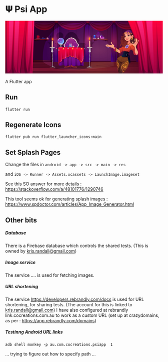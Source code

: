 # 𝚿 Psi App

![](./assets/630.jpg)



A Flutter app

## Run

```
flutter run
```

## Regenerate Icons

```
flutter pub run flutter_launcher_icons:main
```

## Set Splash Pages 


Change the files in `android -> app -> src -> main -> res`

and `iOS -> Runner -> Assets.xcassets -> LaunchImage.imageset`

See this SO answer for more details : https://stackoverflow.com/a/48101776/1290746

This tool seems ok for generating splash images : https://www.spdoctor.com/articles/App_Image_Generator.html



## Other bits

##### Database

There is a Firebase database which controls the shared tests.
(This is owned by kris.randall@gmail.com)

##### Image service

The service .... is used for fetching images.

##### URL shortening

The service https://developers.rebrandly.com/docs is used for URL shortening, for sharing tests.
(The account for this is linked to kris.randall@gmail.com)
I have also configured at rebrandly link.cocreations.com.au to work as a custom URL (set up at crazydomains, as per : https://app.rebrandly.com/domains)

##### Testinng Android URL links

```
adb shell monkey -p au.com.cocreations.psiapp  1
```

... trying to figure out how to specify path ...

